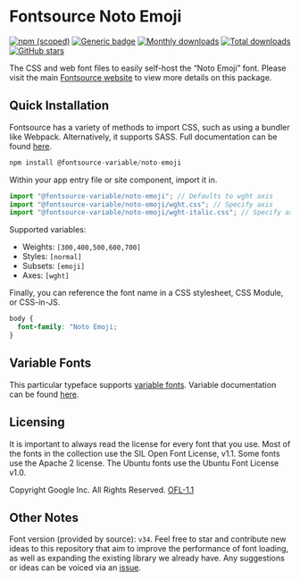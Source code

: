 # Fontsource Noto Emoji

[![npm (scoped)](https://img.shields.io/npm/v/@fontsource/noto-emoji?color=brightgreen)](https://www.npmjs.com/package/@fontsource/noto-emoji) [![Generic badge](https://img.shields.io/badge/fontsource-passing-brightgreen)](https://github.com/fontsource/fontsource) [![Monthly downloads](https://badgen.net/npm/dm/@fontsource/noto-emoji)](https://github.com/fontsource/fontsource) [![Total downloads](https://badgen.net/npm/dt/@fontsource/noto-emoji)](https://github.com/fontsource/fontsource) [![GitHub stars](https://img.shields.io/github/stars/fontsource/fontsource.svg?style=social&label=Star)](https://github.com/fontsource/fontsource/stargazers)

The CSS and web font files to easily self-host the “Noto Emoji” font. Please visit the main [Fontsource website](https://fontsource.org/fonts/noto-emoji) to view more details on this package.

## Quick Installation

Fontsource has a variety of methods to import CSS, such as using a bundler like Webpack. Alternatively, it supports SASS. Full documentation can be found [here](https://fontsource.org/docs/introduction).

```javascript
npm install @fontsource-variable/noto-emoji
```

Within your app entry file or site component, import it in.

```javascript
import "@fontsource-variable/noto-emoji"; // Defaults to wght axis
import "@fontsource-variable/noto-emoji/wght.css"; // Specify axis
import "@fontsource-variable/noto-emoji/wght-italic.css"; // Specify axis and style

```

Supported variables:
- Weights: `[300,400,500,600,700]`
- Styles: `[normal]`
- Subsets: `[emoji]`
- Axes: `[wght]`

Finally, you can reference the font name in a CSS stylesheet, CSS Module, or CSS-in-JS.

```css
body {
  font-family: "Noto Emoji;
}
```

## Variable Fonts

This particular typeface supports [variable fonts](https://developer.mozilla.org/en-US/docs/Web/CSS/CSS_Fonts/Variable_Fonts_Guide).
Variable documentation can be found [here](https://fontsource.org/docs/variable-fonts).

## Licensing
It is important to always read the license for every font that you use.
Most of the fonts in the collection use the SIL Open Font License, v1.1. Some fonts use the Apache 2 license. The Ubuntu fonts use the Ubuntu Font License v1.0.

Copyright  Google Inc. All Rights Reserved.
[OFL-1.1](http://scripts.sil.org/OFL)

## Other Notes
Font version (provided by source): `v34`.
Feel free to star and contribute new ideas to this repository that aim to improve the performance of font loading, as well as expanding the existing library we already have. Any suggestions or ideas can be voiced via an [issue](https://github.com/fontsource/fontsource/issues).